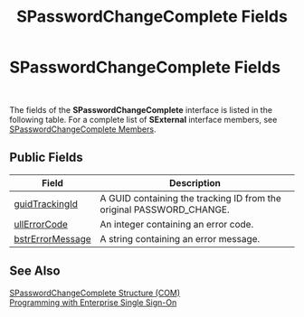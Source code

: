 ﻿---
title: SPasswordChangeComplete Fields
TOCTitle: SPasswordChangeComplete Fields
ms:assetid: 18bece98-4f31-4180-8982-5790b78fa165
ms:mtpsurl: https://msdn.microsoft.com/en-us/library/Aa744974(v=BTS.80)
ms:contentKeyID: 51526509
ms.date: 08/30/2017
mtps_version: v=BTS.80
---

# SPasswordChangeComplete Fields

 

The fields of the **SPasswordChangeComplete** interface is listed in the following table. For a complete list of **SExternal** interface members, see [SPasswordChangeComplete Members](spasswordchangecomplete-members.md).

## Public Fields

<table>
<thead>
<tr class="header">
<th>Field</th>
<th>Description</th>
</tr>
</thead>
<tbody>
<tr class="odd">
<td><a href="spasswordchangecomplete-guidtrackingid-field.md">guidTrackingId</a></td>
<td>A GUID containing the tracking ID from the original PASSWORD_CHANGE.</td>
</tr>
<tr class="even">
<td><a href="spasswordchangecomplete-ullerrorcode-field.md">ullErrorCode</a></td>
<td>An integer containing an error code.</td>
</tr>
<tr class="odd">
<td><a href="spasswordchangecomplete-bstrerrormessage-field.md">bstrErrorMessage</a></td>
<td>A string containing an error message.</td>
</tr>
</tbody>
</table>


## See Also

[SPasswordChangeComplete Structure (COM)](spasswordchangecomplete-structure-com.md)  
[Programming with Enterprise Single Sign-On](https://msdn.microsoft.com/library/aa704508\(v=bts.80\))

